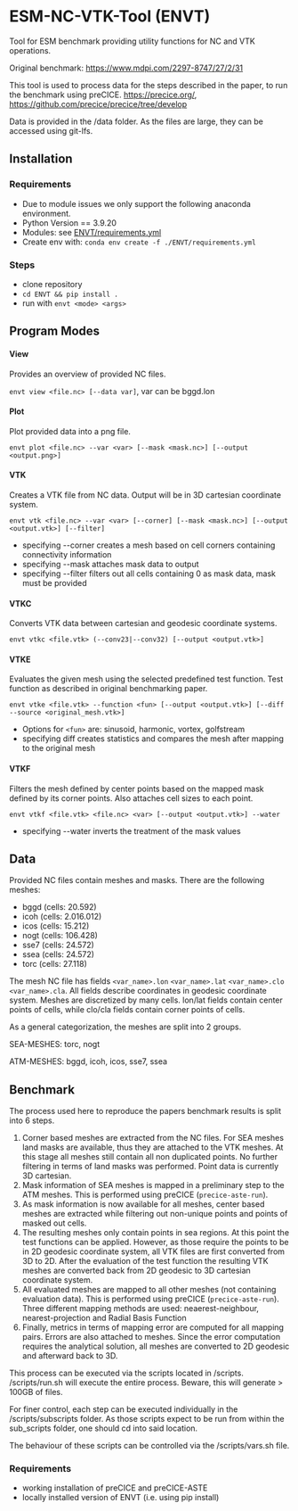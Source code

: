 # ESM-NC-VTK-Tool (ENVT)
Tool for ESM benchmark providing utility functions for NC and VTK operations.

Original benchmark: https://www.mdpi.com/2297-8747/27/2/31

This tool is used to process data for the steps described in the paper, to run the benchmark using preCICE.
https://precice.org/, https://github.com/precice/precice/tree/develop

Data is provided in the /data folder. As the files are large, they can be accessed using git-lfs.

## Installation

### Requirements
* Due to module issues we only support the following anaconda environment.
* Python Version == 3.9.20
* Modules: see  [ENVT/requirements.yml](./ENVT/requirements.yml)
* Create env with: `conda env create -f ./ENVT/requirements.yml`

### Steps

* clone repository
* `cd ENVT && pip install .`
* run with `envt <mode> <args>`

## Program Modes

#### View

Provides an overview of provided NC files.

`envt view <file.nc> [--data var]`, var can be bggd.lon

#### Plot

Plot provided data into a png file.

`envt plot <file.nc> --var <var> [--mask <mask.nc>] [--output <output.png>]`

#### VTK

Creates a VTK file from NC data. Output will be in 3D cartesian coordinate system.

`envt vtk <file.nc> --var <var> [--corner] [--mask <mask.nc>] [--output <output.vtk>] [--filter]`
* specifying --corner creates a mesh based on cell corners containing connectivity information
* specifying --mask attaches mask data to output
* specifying --filter filters out all cells containing 0 as mask data, mask must be provided

#### VTKC

Converts VTK data between cartesian and geodesic coordinate systems.

`envt vtkc <file.vtk> (--conv23|--conv32) [--output <output.vtk>]`

#### VTKE

Evaluates the given mesh using the selected predefined test function. Test function as described in original benchmarking paper.

`envt vtke <file.vtk> --function <fun> [--output <output.vtk>] [--diff --source <original_mesh.vtk>]`

* Options for `<fun>` are: sinusoid, harmonic, vortex, golfstream
* specifying diff creates statistics and compares the mesh after mapping to the original mesh

#### VTKF

Filters the mesh defined by center points based on the mapped mask defined by its corner points. Also attaches cell sizes to each point.

`envt vtkf <file.vtk> <file.nc> <var> [--output <output.vtk>] --water`

* specifying --water inverts the treatment of the mask values

## Data 

Provided NC files contain meshes and masks. There are the following meshes:
* bggd (cells: 20.592)
* icoh (cells: 2.016.012)
* icos (cells: 15.212)
* nogt (cells: 106.428)
* sse7 (cells: 24.572)
* ssea (cells: 24.572)
* torc (cells: 27.118)

The mesh NC file has fields `<var_name>.lon` `<var_name>.lat` `<var_name>.clo` `<var_name>.cla`.
All fields describe coordinates in geodesic coordinate system. Meshes are discretized by many cells.
lon/lat fields contain center points of cells, while clo/cla fields contain corner points of cells.

As a general categorization, the meshes are split into 2 groups. 

SEA-MESHES: torc, nogt

ATM-MESHES: bggd, icoh, icos, sse7, ssea

## Benchmark

The process used here to reproduce the papers benchmark results is split into 6 steps. 
1. Corner based meshes are extracted from the NC files. For SEA meshes land masks are available, thus they are attached to the VTK meshes. At this stage all meshes still contain all non duplicated points. No further filtering in terms of land masks was performed. Point data is currently 3D cartesian.
2. Mask information of SEA meshes is mapped in a preliminary step to the ATM meshes. This is performed using preCICE (`precice-aste-run`).
3. As mask information is now available for all meshes, center based meshes are extracted while filtering out non-unique points and points of masked out cells.
4. The resulting meshes only contain points in sea regions. At this point the test functions can be applied. However, as those require the points to be in 2D geodesic coordinate system, all VTK files are first converted from 3D to 2D. After the evaluation of the test function the resulting VTK meshes are converted back from 2D geodesic to 3D cartesian coordinate system.
5. All evaluated meshes are mapped to all other meshes (not containing evaluation data). This is performed using preCICE (`precice-aste-run`). Three different mapping methods are used: neaerest-neighbour, nearest-projection and Radial Basis Function
6. Finally, metrics in terms of mapping error are computed for all mapping pairs. Errors are also attached to meshes. Since the error computation requires the analytical solution, all meshes are converted to 2D geodesic and afterward back to 3D.

This process can be executed via the scripts located in /scripts. /scripts/run.sh will execute the entire process. Beware, this will generate > 100GB of files.

For finer control, each step can be executed individually in the /scripts/subscripts folder. As those scripts expect to be run from within the sub_scripts folder, one should cd into said location.

The behaviour of these scripts can be controlled via the /scripts/vars.sh file.

### Requirements

* working installation of preCICE and preCICE-ASTE
* locally installed version of ENVT (i.e. using pip install)